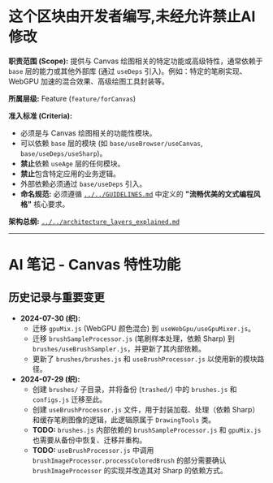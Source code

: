 # 这个区块由开发者编写,未经允许禁止AI修改

**职责范围 (Scope):** 提供与 Canvas 绘图相关的特定功能或高级特性，通常依赖于 `base` 层的能力或其他外部库 (通过 `useDeps` 引入)。例如：特定的笔刷实现、WebGPU 加速的混合效果、高级绘图工具封装等。

**所属层级:** Feature (`feature/forCanvas`)

**准入标准 (Criteria):**
- 必须是与 Canvas 绘图相关的功能性模块。
- 可以依赖 `base` 层的模块 (如 `base/useBrowser/useCanvas`, `base/useDeps/useSharp`)。
- **禁止**依赖 `useAge` 层的任何模块。
- **禁止**包含特定应用的业务逻辑。
- 外部依赖必须通过 `base/useDeps` 引入。
- **命名规范:** 必须遵循 [`../../GUIDELINES.md`](../../GUIDELINES.md) 中定义的 **"流畅优美的文式编程风格"** 核心要求。

**架构总纲:** [`../../architecture_layers_explained.md`](../../architecture_layers_explained.md)

---

# AI 笔记 - Canvas 特性功能

## 历史记录与重要变更

*   **2024-07-30 (织):**
    *   迁移 `gpuMix.js` (WebGPU 颜色混合) 到 `useWebGpu/useGpuMixer.js`。
    *   迁移 `brushSampleProcessor.js` (笔刷样本处理，依赖 Sharp) 到 `brushes/useBrushSampler.js`，并更新了其内部依赖。
    *   更新了 `brushes/brushes.js` 和 `useBrushProcessor.js` 以使用新的模块路径。
*   **2024-07-29 (织):**
    *   创建 `brushes/` 子目录，并将备份 (`trashed/`) 中的 `brushes.js` 和 `configs.js` 迁移至此。
    *   创建 `useBrushProcessor.js` 文件，用于封装加载、处理（依赖 Sharp）和缓存笔刷图像的逻辑，此逻辑原属于 `DrawingTools` 类。
    *   **TODO:** `brushes.js` 内部依赖的 `brushSampleProcessor.js` 和 `gpuMix.js` 也需要从备份中恢复、迁移并重构。
    *   **TODO:** `useBrushProcessor.js` 中调用 `brushImageProcessor.processColoredBrush` 的部分需要确认 `brushImageProcessor` 的实现并改造其对 Sharp 的依赖方式。 